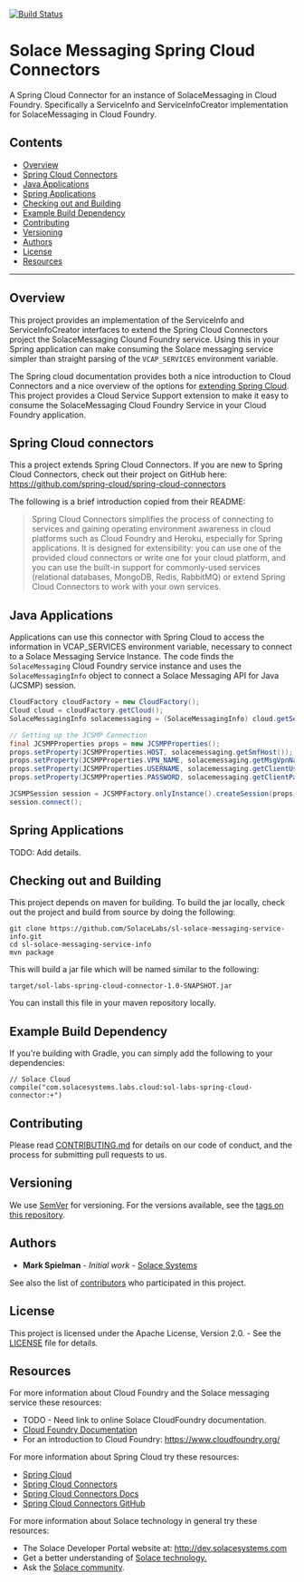 [![Build Status](https://travis-ci.org/SolaceLabs/sl-spring-cloud-connectors.svg?branch=master)](https://travis-ci.org/SolaceLabs/sl-spring-cloud-connectors)

# Solace Messaging Spring Cloud Connectors

A Spring Cloud Connector for an instance of SolaceMessaging in Cloud Foundry. Specifically a ServiceInfo and ServiceInfoCreator implementation for SolaceMessaging in Cloud Foundry.

## Contents

* [Overview](#overview)
* [Spring Cloud Connectors](#spring-cloud-connectors)
* [Java Applications](#java-applications)
* [Spring Applications](#spring-applications)
* [Checking out and Building](#checking-out-and-building)
* [Example Build Dependency](#example-build-dependency)
* [Contributing](#contributing)
* [Versioning](#versioning)
* [Authors](#authors)
* [License](#license)
* [Resources](#resources)


---

## Overview

This project provides an implementation of the ServiceInfo and ServiceInfoCreator interfaces to extend the Spring Cloud Connectors project the SolaceMessaging Clound Foundry service. Using this in your Spring application can make consuming the Solace messaging service simpler than straight parsing of the `VCAP_SERVICES` environment variable.

The Spring cloud documentation provides both a nice introduction to Cloud Connectors and a nice overview of the options for [extending Spring Cloud](http://cloud.spring.io/spring-cloud-connectors/spring-cloud-connectors.html#_extending_spring_cloud_connectors). This project provides a Cloud Service Support extension to make it easy to consume the SolaceMessaging Cloud Foundry Service in your Cloud Foundry application.

## Spring Cloud connectors

This a project extends Spring Cloud Connectors. If you are new to Spring Cloud Connectors, check out their project on GitHub here: https://github.com/spring-cloud/spring-cloud-connectors

The following is a brief introduction copied from their README:

>Spring Cloud Connectors simplifies the process of connecting to services and gaining operating environment awareness in cloud platforms such as Cloud Foundry and Heroku, especially for Spring applications. It is designed for extensibility: you can use one of the provided cloud connectors or write one for your cloud platform, and you can use the built-in support for commonly-used services (relational databases, MongoDB, Redis, RabbitMQ) or extend Spring Cloud Connectors to work with your own services.

## Java Applications

Applications can use this connector with Spring Cloud to access the information in VCAP_SERVICES environment variable, necessary to connect to a Solace Messaging Service Instance. The code finds the `SolaceMessaging` Cloud Foundry service instance and uses the `SolaceMessagingInfo` object to connect a Solace Messaging API for Java (JCSMP) session.

```java
CloudFactory cloudFactory = new CloudFactory();
Cloud cloud = cloudFactory.getCloud();
SolaceMessagingInfo solacemessaging = (SolaceMessagingInfo) cloud.getServiceInfo("MyService");

// Setting up the JCSMP Connection
final JCSMPProperties props = new JCSMPProperties();
props.setProperty(JCSMPProperties.HOST, solacemessaging.getSmfHost());
props.setProperty(JCSMPProperties.VPN_NAME, solacemessaging.getMsgVpnName());
props.setProperty(JCSMPProperties.USERNAME, solacemessaging.getClientUsername());
props.setProperty(JCSMPProperties.PASSWORD, solacemessaging.getClientPassword());

JCSMPSession session = JCSMPFactory.onlyInstance().createSession(props);
session.connect();
```

## Spring Applications

TODO: Add details.


## Checking out and Building

This project depends on maven for building. To build the jar locally, check out the project and build from source by doing the following:

    git clone https://github.com/SolaceLabs/sl-solace-messaging-service-info.git
    cd sl-solace-messaging-service-info
    mvn package

This will build a jar file which will be named similar to the following:

```
target/sol-labs-spring-cloud-connector-1.0-SNAPSHOT.jar
```

You can install this file in your maven repository locally.

## Example Build Dependency

If you're building with Gradle, you can simply add the following to your dependencies:

```
// Solace Cloud
compile("com.solacesystems.labs.cloud:sol-labs-spring-cloud-connector:+")
```

## Contributing

Please read [CONTRIBUTING.md](CONTRIBUTING.md) for details on our code of conduct, and the process for submitting pull requests to us.

## Versioning

We use [SemVer](http://semver.org/) for versioning. For the versions available, see the [tags on this repository](https://github.com/SolaceLabs/sl-solace-messaging-service-info/tags). 

## Authors

* **Mark Spielman** - *Initial work* - [Solace Systems](https://dev.solacesystems.com)

See also the list of [contributors](https://github.com/SolaceLabs/sl-solace-messaging-service-info/contributors) who participated in this project.

## License

This project is licensed under the Apache License, Version 2.0. - See the [LICENSE](LICENSE) file for details.

## Resources

For more information about Cloud Foundry and the Solace messaging service these resources:
- TODO - Need link to online Solace CloudFoundry documentation.
- [Cloud Foundry Documentation](http://docs.cloudfoundry.org/)
- For an introduction to Cloud Foundry: https://www.cloudfoundry.org/

For more information about Spring Cloud try these resources:
- [Spring Cloud](http://projects.spring.io/spring-cloud/)
- [Spring Cloud Connectors](http://cloud.spring.io/spring-cloud-connectors/)
- [Spring Cloud Connectors Docs](http://cloud.spring.io/spring-cloud-connectors/spring-cloud-connectors.html)
- [Spring Cloud Connectors GitHub](https://github.com/spring-cloud/spring-cloud-connectors)

For more information about Solace technology in general try these resources:

- The Solace Developer Portal website at: http://dev.solacesystems.com
- Get a better understanding of [Solace technology.](http://dev.solacesystems.com/tech/)
- Ask the [Solace community](http://dev.solacesystems.com/community/).